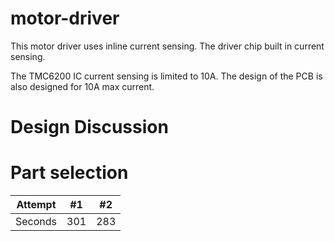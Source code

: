 # motor-driver

This motor driver uses inline current sensing.  The driver chip built in current sensing.

The TMC6200 IC current sensing is limited to 10A.  The design of the PCB is also designed for 10A max current.

# Design Discussion

# Part selection

| Attempt | #1  | #2  |
| :---:   | :-: | :-: |
| Seconds | 301 | 283 |



